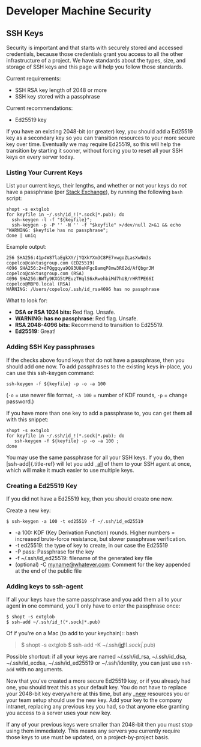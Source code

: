 Developer Machine Security
==========================

SSH Keys
--------

Security is important and that starts with securely stored and accessed
credentials, because those credentials grant you access to all the other
infrastructure of a project. We have standards about the types, size,
and storage of SSH keys and this page will help you follow those
standards.

Current requirements:

-   SSH RSA key length of 2048 or more
-   SSH key stored with a passphrase

Current recommendations:

-   Ed25519 key

If you have an existing 2048-bit (or greater) key, you should add a
Ed25519 key as a secondary key so you can transition resources to your
more secure key over time. Eventually we may require Ed25519, so this
will help the transition by starting it sooner, without forcing you to
reset all your SSH keys on every server today.

### Listing Your Current Keys

List your current keys, their lengths, and whether or not your keys do
*not* have a passphrase (per [Stack
Exchange](https://unix.stackexchange.com/questions/500/how-can-i-determine-if-someones-ssh-key-contains-an-empty-passphrase)),
by running the following `bash` script:

``` {.sourceCode .bash}
shopt -s extglob
for keyfile in ~/.ssh/id_!(*.sock|*.pub); do 
  ssh-keygen -l -f "${keyfile}"; 
  ssh-keygen -p -P '' -N '' -f "$keyfile" >/dev/null 2>&1 && echo "WARNING: $keyfile has no passphrase"; 
done | uniq
```

Example output:

    256 SHA256:41p4W87laEgkXY/jYQXkYXm3C8PE7vwgoZLasXwNm3s copelco@caktusgroup.com (ED25519)
    4096 SHA256:2+dPQggqya9Q93U8eNFgcBamqP8mw3R62d/AfQbgrJM copelco@caktusgroup.com (RSA)
    4096 SHA256:BWTy9KXG5tPEuzTHqlS6xRwehbiMd7hUB/rHRTPE66I copelco@MBP0.local (RSA)
    WARNING: /Users/copelco/.ssh/id_rsa4096 has no passphrase

What to look for:

-   **DSA or RSA 1024 bits:** Red flag. Unsafe.
-   **WARNING: <key> has no passphrase**: Red flag. Unsafe.
-   **RSA 2048-4096 bits:** Recommend to transition to Ed25519.
-   **Ed25519:** Great!

### Adding SSH Key passphrases

If the checks above found keys that do not have a passphrase, then you
should add one now. To add passphrases to the existing keys in-place,
you can use this ssh-keygen command:

    ssh-keygen -f ${keyfile} -p -o -a 100

(`-o` = use newer file format, `-a 100` = number of KDF rounds, `-p` =
change password.)

If you have more than one key to add a passphrase to, you can get them
all with this snippet:

    shopt -s extglob
    for keyfile in ~/.ssh/id_!(*.sock|*.pub); do 
       ssh-keygen -f ${keyfile} -p -o -a 100 ; 
    done

You may use the same passphrase for all your SSH keys. If you do, then
[ssh-add]{.title-ref} will let you add _[all]() of them to your SSH
agent at once, which will make it much easier to use multiple keys.

### Creating a Ed25519 Key

If you did not have a Ed25519 key, then you should create one now.

Create a new key:

    $ ssh-keygen -a 100 -t ed25519 -f ~/.ssh/id_ed25519

-   -a 100: KDF (Key Derivation Function) rounds. Higher numbers =
    increased brute-force resistance, but slower passphrase
    verification.
-   -t ed25519: the type of key to create, in our case the Ed25519
-   -P pass: Passphrase for the key
-   -f ~/.ssh/id_ed25519: filename of the generated key file
-   (optional) -C <myname@whatever.com>: Comment for the key appended at
    the end of the public file

### Adding keys to ssh-agent

If all your keys have the same passphrase and you add them all to your
agent in one command, you'll only have to enter the passphrase once:

``` {.sourceCode .bash}
$ shopt -s extglob
$ ssh-add ~/.ssh/id_!(*.sock|*.pub)
```

Of if you're on a Mac (to add to your keychain):: bash

> $ shopt -s extglob $ ssh-add -K ~/.ssh/[id]()!(*.sock|*.pub)

Possible shortcut: if all your keys are named ~/.ssh/id_rsa,
~/.ssh/id_dsa, ~/.ssh/id_ecdsa, ~/.ssh/id_ed25519 or
~/.ssh/identity, you can just use `ssh-add` with no arguments.

Now that you've created a more secure Ed25519 key, or if you already
had one, you should treat this as your default key. You do not have to
replace your 2048-bit key everywhere at this time, but any _[new]()
resources you or your team setup should use the new key. Add your key to
the company intranet, replacing any previous key you had, so that anyone
else granting you access to a server uses your new key.

If any of your previous keys were smaller than 2048-bit then you must
stop using them immediately. This means any servers you currently
require those keys to use must be updated, on a project-by-project
basis.
